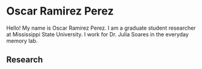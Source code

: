 
# Oscar Ramirez Perez

Hello! My name is Oscar Ramirez Perez. I am a graduate student researcher at Mississippi State University. I work for Dr. Julia Soares in the everyday memory lab.

## Research

